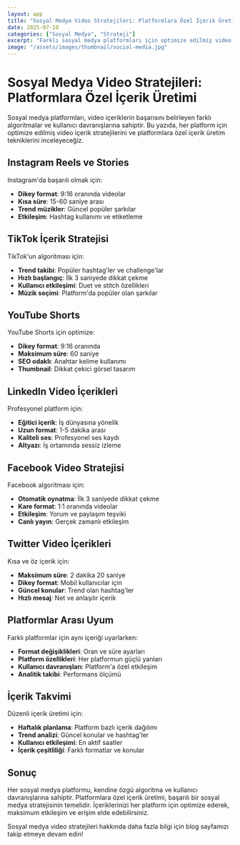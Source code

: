 ```yaml
---
layout: app
title: "Sosyal Medya Video Stratejileri: Platformlara Özel İçerik Üretimi"
date: 2025-07-10
categories: ["Sosyal Medya", "Strateji"]
excerpt: "Farklı sosyal medya platformları için optimize edilmiş video içerik stratejileri ve platformlara özel içerik üretim teknikleri."
image: "/assets/images/thumbnail/social-media.jpg"
---
```


# Sosyal Medya Video Stratejileri: Platformlara Özel İçerik Üretimi

Sosyal medya platformları, video içeriklerin başarısını belirleyen farklı algoritmalar ve kullanıcı davranışlarına sahiptir. Bu yazıda, her platform için optimize edilmiş video içerik stratejilerini ve platformlara özel içerik üretim tekniklerini inceleyeceğiz.

## Instagram Reels ve Stories

Instagram'da başarılı olmak için:
- **Dikey format**: 9:16 oranında videolar
- **Kısa süre**: 15-60 saniye arası
- **Trend müzikler**: Güncel popüler şarkılar
- **Etkileşim**: Hashtag kullanımı ve etiketleme

## TikTok İçerik Stratejisi

TikTok'un algoritması için:
- **Trend takibi**: Popüler hashtag'ler ve challenge'lar
- **Hızlı başlangıç**: İlk 3 saniyede dikkat çekme
- **Kullanıcı etkileşimi**: Duet ve stitch özellikleri
- **Müzik seçimi**: Platform'da popüler olan şarkılar

## YouTube Shorts

YouTube Shorts için optimize:
- **Dikey format**: 9:16 oranında
- **Maksimum süre**: 60 saniye
- **SEO odaklı**: Anahtar kelime kullanımı
- **Thumbnail**: Dikkat çekici görsel tasarım

## LinkedIn Video İçerikleri

Profesyonel platform için:
- **Eğitici içerik**: İş dünyasına yönelik
- **Uzun format**: 1-5 dakika arası
- **Kaliteli ses**: Profesyonel ses kaydı
- **Altyazı**: İş ortamında sessiz izleme

## Facebook Video Stratejisi

Facebook algoritması için:
- **Otomatik oynatma**: İlk 3 saniyede dikkat çekme
- **Kare format**: 1:1 oranında videolar
- **Etkileşim**: Yorum ve paylaşım teşviki
- **Canlı yayın**: Gerçek zamanlı etkileşim

## Twitter Video İçerikleri

Kısa ve öz içerik için:
- **Maksimum süre**: 2 dakika 20 saniye
- **Dikey format**: Mobil kullanıcılar için
- **Güncel konular**: Trend olan hashtag'ler
- **Hızlı mesaj**: Net ve anlaşılır içerik

## Platformlar Arası Uyum

Farklı platformlar için aynı içeriği uyarlarken:
- **Format değişiklikleri**: Oran ve süre ayarları
- **Platform özellikleri**: Her platformun güçlü yanları
- **Kullanıcı davranışları**: Platform'a özel etkileşim
- **Analitik takibi**: Performans ölçümü

## İçerik Takvimi

Düzenli içerik üretimi için:
- **Haftalık planlama**: Platform bazlı içerik dağılımı
- **Trend analizi**: Güncel konular ve hashtag'ler
- **Kullanıcı etkileşimi**: En aktif saatler
- **İçerik çeşitliliği**: Farklı formatlar ve konular

## Sonuç

Her sosyal medya platformu, kendine özgü algoritma ve kullanıcı davranışlarına sahiptir. Platformlara özel içerik üretimi, başarılı bir sosyal medya stratejisinin temelidir. İçeriklerinizi her platform için optimize ederek, maksimum etkileşim ve erişim elde edebilirsiniz.

Sosyal medya video stratejileri hakkında daha fazla bilgi için blog sayfamızı takip etmeye devam edin!

